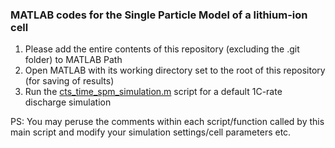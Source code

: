 ### MATLAB codes for the Single Particle Model of a lithium-ion cell

1. Please add the entire contents of this repository (excluding the .git folder) to MATLAB Path
2. Open MATLAB with its working directory set to the root of this repository (for saving of results)
3. Run the [cts_time_spm_simulation.m](./cts_time_spm_simulation.m) script for a default 1C-rate discharge simulation

PS: You may peruse the comments within each script/function called by this main script and modify your simulation settings/cell parameters etc.